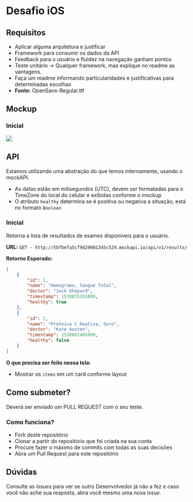 Desafio iOS
====

## Requisitos

- Aplicar alguma arquitetura e justificar
- Framework para consumir os dados da API
- Feedback para o usuário e fluidez na navegação ganham pontos
- Teste unitário -> Qualquer framework, mas explique no readme as vantagens.
- Faça um readme informando particularidades e justificativas para determinadas escolhas
- **Fonte:** OpenSans-Regular.ttf

## Mockup

### Inicial

![](https://raw.githubusercontent.com/feliperius/ios-desafio/master/layout_teste.png)

## API

Estamos utilizando uma abstração do que temos internamente, usando o mockAPI.

- As datas estão em milisegundos (UTC), devem ser formatadas para o TimeZone do local do celular e exibidas conforme o mockup
- O atributo `healthy` determina se é positiva ou negativa a situação, está no formato `Boolean`

### Inicial
Retorna a lista de resultados de exames disponíveis para o usuário.

**URL:**
`GET - http://5bfbefa5cf9d29001345c529.mockapi.io/api/v1/results/`

**Retorno Esperado:**
```json
[
    {
        "id": 1,
        "name": "Hemograma, Sangue Total",
        "doctor": "Jack Shepard",
        "timestamp": 1538835201000,
        "healthy": true
    },
    {
        "id": 2,
        "name": "Proteína C Reativa, Soro",
        "doctor": "Kate Austen",
        "timestamp": 1538662401000,
        "healthy": false
    }
]
````

**O que precisa ser feito nessa tela:**
 - Mostrar os `items` em um card conforme layout
 
## Como submeter?

Deverá ser enviado um PULL REQUEST com o seu teste.

### Como funciona?

- Fork deste repositório
- Clonar a partir do repositório que foi criada na sua conta
- Procure fazer o máximo de commits com todas as suas decisões
- Abra um Pull Request para este repositório

## Dúvidas

Consulte as *issues* para ver se outro Desenvolvedor já não a fez e caso você não ache sua resposta, abra você mesmo uma nova *issue.*

